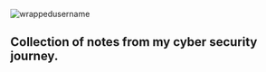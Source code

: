 <p align="left"> <img src="https://komarev.com/ghpvc/?username=BasicFundamentals&label=Repository%20views&color=0e75b6&style=flat" alt="wrappedusername" /> </p>

## Collection of notes from my cyber security journey.
